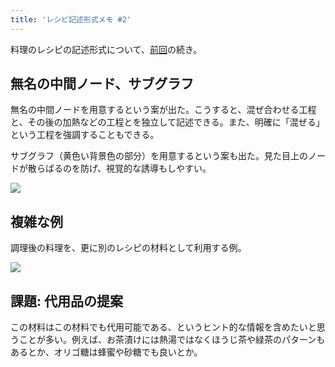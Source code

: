 ```yaml
---
title: 'レシピ記述形式メモ #2'
---
```

料理のレシピの記述形式について、[前回](https://r7kamura.com/articles/2022-05-13-mermaid-recipe-memo)の続き。

無名の中間ノード、サブグラフ
--------------

無名の中間ノードを用意するという案が出た。こうすると、混ぜ合わせる工程と、その後の加熱などの工程とを独立して記述できる。また、明確に「混ぜる」という工程を強調することもできる。

サブグラフ（黄色い背景色の部分）を用意するという案も出た。見た目上のノードが散らばるのを防げ、視覚的な誘導もしやすい。

![](https://lh5.googleusercontent.com/Wpaw_qJaK1TyQWsS7kghDtWU2FVKC-LLMLhLNLv_3GytxcwbvSBSE6s_RLIrJ0spQVxdXg7wGFJk8N6CEfQ9KBV5fxH5Y0qdha3-MEVVSOy2MKC40sYnanKhCOxnb4zx6jLtvJV4BSxn5fDXEKzx0SY8L3jP8_2xMyp_fbR8fzbBnj5a2npS5j0myNqu)

複雑な例
----

調理後の料理を、更に別のレシピの材料として利用する例。

![](https://lh4.googleusercontent.com/BEEW4V3v_d-q9KxIIQr3fn7mEbGCnRKQy1sJAu_XJWYzlHEg8f6MMOApu1OgAij60MnOWBPI7v2zKHPvtOUOnz3u8vtT11edJqihr8ELnRTkzW1jgy0RIEsgNxJ3FwzghbdNKfkzYsMv2ServdkNeOH0lga6cIk117pmJOlRWLXgsv0xPH0SI_xL1kmp)

課題: 代用品の提案
----------

この材料はこの材料でも代用可能である、というヒント的な情報を含めたいと思うことが多い。例えば、お茶漬けには熱湯ではなくほうじ茶や緑茶のパターンもあるとか、オリゴ糖は蜂蜜や砂糖でも良いとか。
